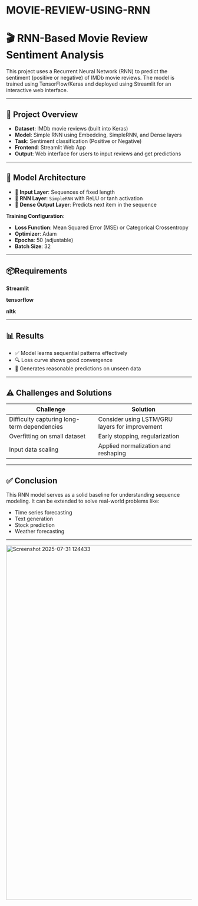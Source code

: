 # MOVIE-REVIEW-USING-RNN


# 🎬 RNN-Based Movie Review Sentiment Analysis

This project uses a Recurrent Neural Network (RNN) to predict the sentiment (positive or negative) of IMDb movie reviews. The model is trained using TensorFlow/Keras and deployed using Streamlit for an interactive web interface.

---

## 📌 Project Overview

- **Dataset**: IMDb movie reviews (built into Keras)
- **Model**: Simple RNN using Embedding, SimpleRNN, and Dense layers
- **Task**: Sentiment classification (Positive or Negative)
- **Frontend**: Streamlit Web App
- **Output**: Web interface for users to input reviews and get predictions


---

## 🧠 Model Architecture

* 🔹 **Input Layer**: Sequences of fixed length
* 🔹 **RNN Layer**: `SimpleRNN` with ReLU or tanh activation
* 🔹 **Dense Output Layer**: Predicts next item in the sequence

**Training Configuration**:

* **Loss Function**: Mean Squared Error (MSE) or Categorical Crossentropy
* **Optimizer**: Adam
* **Epochs**: 50 (adjustable)
* **Batch Size**: 32

---

## 📦Requirements

**Streamlit**

**tensorflow**

**nltk**

---

## 📊 Results

* ✅ Model learns sequential patterns effectively
* 🔍 Loss curve shows good convergence
* 🔮 Generates reasonable predictions on unseen data

---

## ⚠ Challenges and Solutions

| Challenge                                   | Solution                                       |
| ------------------------------------------- | ---------------------------------------------- |
| Difficulty capturing long-term dependencies | Consider using LSTM/GRU layers for improvement |
| Overfitting on small dataset                | Early stopping, regularization                 |
| Input data scaling                          | Applied normalization and reshaping            |

---

## ✅ Conclusion

This RNN model serves as a solid baseline for understanding sequence modeling. It can be extended to solve real-world problems like:

* Time series forecasting
* Text generation
* Stock prediction
* Weather forecasting

---







<img width="1913" height="961" alt="Screenshot 2025-07-31 124433" src="https://github.com/user-attachments/assets/a0030aaf-fda5-4d44-833e-a265413da799" />
